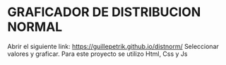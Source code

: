 # GRAFICADOR DE DISTRIBUCION NORMAL
Abrir el siguiente link: https://guillepetrik.github.io/distnorm/
Seleccionar valores y graficar.
Para este proyecto se utilizo Html, Css y Js

